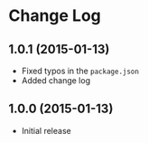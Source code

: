 # Change Log

## 1.0.1 (2015-01-13)

- Fixed typos in the `package.json`
- Added change log

## 1.0.0 (2015-01-13)

- Initial release
